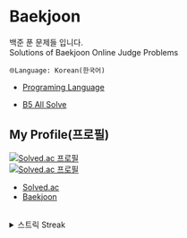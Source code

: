 # Baekjoon
백준 푼 문제들 입니다. <br>
Solutions of Baekjoon Online Judge Problems

    🌐Language: Korean(한국어)


- <a href='https://github.com/DM-09/BaekjoonCode/blob/main/language.md'>Programing Language</a>

- <a href='https://github.com/DM-09/BaekjoonCode/blob/main/%EC%A0%84%EC%B2%B4%20%EB%AC%B8%EC%A0%9C/Bronze%20V/README.md'>B5 All Solve</a>

## My Profile(프로필)
[![Solved.ac 프로필](http://mazassumnida.wtf/api/v2/generate_badge?boj=dongmin)](https://solved.ac/dongmin)<br>
[![Solved.ac 프로필](http://mazassumnida.wtf/api/mini/generate_badge?boj=dongmin)](https://solved.ac/dongmin)

- <a href='https://solved.ac/profile/dongmin'>Solved.ac</a><br>
- <a href='https://www.acmicpc.net/user/dongmin'>Baekjoon</a><br>
<br>
<details>
<summary>스트릭 Streak</summary>
<br>

[![mazandi profile](http://mazandi.herokuapp.com/api?handle=dongmin&theme=dark)](https://solved.ac/dongmin)
</details>

